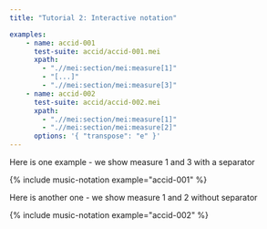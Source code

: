 ```yaml
---
title: "Tutorial 2: Interactive notation"

examples:
    - name: accid-001
      test-suite: accid/accid-001.mei
      xpath:
        - ".//mei:section/mei:measure[1]"
        - "[...]"
        - ".//mei:section/mei:measure[3]"
    - name: accid-002
      test-suite: accid/accid-002.mei
      xpath:
        - ".//mei:section/mei:measure[1]"
        - ".//mei:section/mei:measure[2]"
      options: '{ "transpose": "e" }'
---
```


Here is one example - we show measure 1 and 3 with a separator

{% include music-notation example="accid-001" %}

Here is another one - we show measure 1 and 2 without separator

{% include music-notation example="accid-002" %}